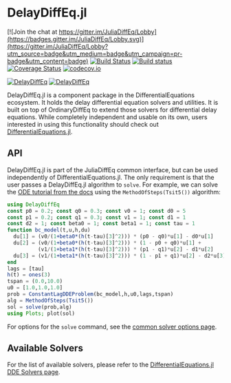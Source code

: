 # DelayDiffEq.jl

[![Join the chat at https://gitter.im/JuliaDiffEq/Lobby](https://badges.gitter.im/JuliaDiffEq/Lobby.svg)](https://gitter.im/JuliaDiffEq/Lobby?utm_source=badge&utm_medium=badge&utm_campaign=pr-badge&utm_content=badge)
[![Build Status](https://travis-ci.org/JuliaDiffEq/DelayDiffEq.jl.svg?branch=master)](https://travis-ci.org/JuliaDiffEq/DelayDiffEq.jl)
[![Build status](https://ci.appveyor.com/api/projects/status/ool429apgp28p71x?svg=true)](https://ci.appveyor.com/project/ChrisRackauckas/delaydiffeq-jl)
[![Coverage Status](https://coveralls.io/repos/JuliaDiffEq/DelayDiffEq.jl/badge.svg?branch=master&service=github)](https://coveralls.io/github/JuliaDiffEq/DelayDiffEq.jl?branch=master)
[![codecov.io](http://codecov.io/github/JuliaDiffEq/DelayDiffEq.jl/coverage.svg?branch=master)](http://codecov.io/github/JuliaDiffEq/DelayDiffEq.jl?branch=master)

[![DelayDiffEq](http://pkg.julialang.org/badges/DelayDiffEq_0.5.svg)](http://pkg.julialang.org/?pkg=DelayDiffEq)
[![DelayDiffEq](http://pkg.julialang.org/badges/DelayDiffEq_0.6.svg)](http://pkg.julialang.org/?pkg=DelayDiffEq)

DelayDiffEq.jl is a component package in the DifferentialEquations ecosystem. It holds the
delay differential equation solvers and utilities. It is built on top of OrdinaryDiffEq
to extend those solvers for differential delay equations. While completely independent
and usable on its own, users interested in using this
functionality should check out [DifferentialEquations.jl](https://github.com/JuliaDiffEq/DifferentialEquations.jl).

## API

DelayDiffEq.jl is part of the JuliaDiffEq common interface, but can be used independently of DifferentialEquations.jl. The only requirement is that the user passes a DelayDiffEq.jl algorithm to `solve`. For example, we can solve the [ODE tutorial from the docs](http://docs.juliadiffeq.org/latest/tutorials/ode_example.html) using the `MethodOfSteps(Tsit5())` algorithm:

```julia
using DelayDiffEq
const p0 = 0.2; const q0 = 0.3; const v0 = 1; const d0 = 5
const p1 = 0.2; const q1 = 0.3; const v1 = 1; const d1 = 1
const d2 = 1; const beta0 = 1; const beta1 = 1; const tau = 1
function bc_model(t,u,h,du)
  du[1] = (v0/(1+beta0*(h(t-tau)[3]^2))) * (p0 - q0)*u[1] - d0*u[1]
  du[2] = (v0/(1+beta0*(h(t-tau)[3]^2))) * (1 - p0 + q0)*u[1] +
          (v1/(1+beta1*(h(t-tau)[3]^2))) * (p1 - q1)*u[2] - d1*u[2]
  du[3] = (v1/(1+beta1*(h(t-tau)[3]^2))) * (1 - p1 + q1)*u[2] - d2*u[3]
end
lags = [tau]
h(t) = ones(3)
tspan = (0.0,10.0)
u0 = [1.0,1.0,1.0]
prob = ConstantLagDDEProblem(bc_model,h,u0,lags,tspan)
alg = MethodOfSteps(Tsit5())
sol = solve(prob,alg)
using Plots; plot(sol)
```

For options for the `solve` command, see the [common solver options page](http://docs.juliadiffeq.org/latest/basics/common_solver_opts.html).

## Available Solvers

For the list of available solvers, please refer to the [DifferentialEquations.jl DDE Solvers page](http://docs.juliadiffeq.org/latest/solvers/dde_solve.html).
